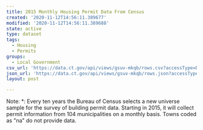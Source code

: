 ```yaml
---
title: 2015 Monthly Housing Permit Data From Census
created: '2020-11-12T14:56:11.389677'
modified: '2020-11-12T14:56:11.389688'
state: active
type: dataset
tags:
  - Housing
  - Permits
groups:
  - Local Government
csv_url: 'https://data.ct.gov/api/views/gsuv-mkqb/rows.csv?accessType=DOWNLOAD'
json_url: 'https://data.ct.gov/api/views/gsuv-mkqb/rows.json?accessType=DOWNLOAD'
layout: post

---
```

Note: *: Every ten years the Bureau of Census selects a new universe sample for the survey of building permit data.  Starting in 2015, it will collect permit information from 104 municipalities on a monthly basis.
Towns coded as "na" do not provide data.
